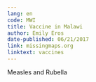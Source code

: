 ```yaml
---
lang: en
code: MWI
title: Vaccine in Malawi
author: Emily Eros
date-published: 06/21/2017
link: missingmaps.org
linktext: vaccines
---
```


Measles and Rubella
